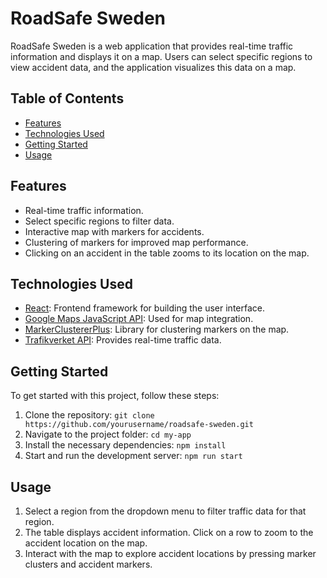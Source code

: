 
# RoadSafe Sweden

RoadSafe Sweden is a web application that provides real-time traffic information and displays it on a map. 
Users can select specific regions to view accident data, and the application visualizes this data on a map.

## Table of Contents

- [Features](#features)
- [Technologies Used](#technologies-used)
- [Getting Started](#getting-started)
- [Usage](#usage)

## Features

- Real-time traffic information.
- Select specific regions to filter data.
- Interactive map with markers for accidents.
- Clustering of markers for improved map performance.
- Clicking on an accident in the table zooms to its location on the map.

## Technologies Used

- [React](https://reactjs.org/): Frontend framework for building the user interface.
- [Google Maps JavaScript API](https://developers.google.com/maps/documentation/javascript/overview): Used for map integration.
- [MarkerClustererPlus](https://github.com/googlemaps/v3-utility-library/tree/master/markerclustererplus): Library for clustering markers on the map.
- [Trafikverket API](https://www.trafikverket.se/): Provides real-time traffic data.

## Getting Started

To get started with this project, follow these steps:

1. Clone the repository: `git clone https://github.com/yourusername/roadsafe-sweden.git`
2. Navigate to the project folder: `cd my-app`
3. Install the necessary dependencies: `npm install`
4. Start and run the development server: `npm run start`

## Usage

1. Select a region from the dropdown menu to filter traffic data for that region.
2. The table displays accident information. Click on a row to zoom to the accident location on the map.
3. Interact with the map to explore accident locations by pressing marker clusters and accident markers.




